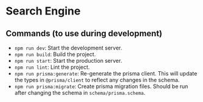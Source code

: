 # Search Engine

## Commands (to use during development)

- `npm run dev`: Start the development server.
- `npm run build`: Build the project.
- `npm run start`: Start the production server.
- `npm run lint`: Lint the project.
- `npm run prisma:generate`: Re-generate the prisma client. This will update the types in `@prisma/client` to reflect any changes in the schema.
- `npm run prisma:migrate`: Create prisma migration files. Should be run after changing the schema in `schema/prisma.schema`.
